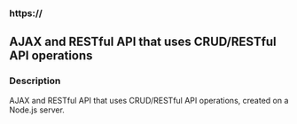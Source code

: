 ### https://
 
## AJAX and RESTful API that uses CRUD/RESTful API operations

### Description

AJAX and RESTful API that uses CRUD/RESTful API operations, created on a Node.js server.